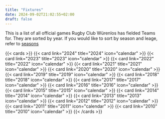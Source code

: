 ```yaml
---
title: "Fixtures"
date: 2024-09-02T21:02:55+02:00
draft: false
---
```


This is a list of all official games Rugby Club Würenlos has fielded Teams for.
They are sorted by year.
If you would like to sort by season and leage, refer to [seasons](/seasons)

{{< cards >}}
  {{< card link="2024" title="2024" icon="calendar" >}}
  {{< card link="2023" title="2023" icon="calendar" >}}
  {{< card link="2022" title="2022" icon="calendar" >}}
  {{< card link="2021" title="2021" icon="calendar" >}}
  {{< card link="2020" title="2020" icon="calendar" >}}
  {{< card link="2019" title="2019" icon="calendar" >}}
  {{< card link="2018" title="2018" icon="calendar" >}}
  {{< card link="2017" title="2017" icon="calendar" >}}
  {{< card link="2016" title="2016" icon="calendar" >}}
  {{< card link="2015" title="2015" icon="calendar" >}}
  {{< card link="2014" title="2014" icon="calendar" >}}
  {{< card link="2013" title="2013" icon="calendar" >}}
  {{< card link="2012" title="2012" icon="calendar" >}}
  {{< card link="2011" title="2011" icon="calendar" >}}
  {{< card link="2010" title="2010" icon="calendar" >}}
{{< /cards >}}